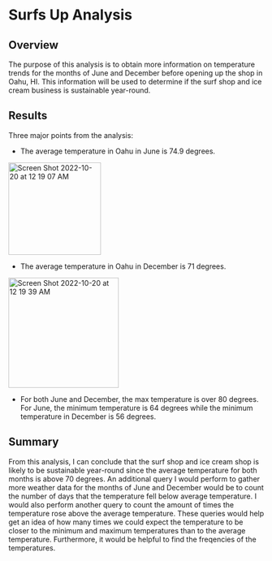 # Surfs Up Analysis

## Overview
The purpose of this analysis is to obtain more information on temperature trends for the months of June and December before opening up the shop in Oahu, HI. This information will be used to determine if the surf shop and ice cream business is sustainable year-round. 

## Results
Three major points from the analysis:
- The average temperature in Oahu in June is 74.9 degrees.
<img width="182" alt="Screen Shot 2022-10-20 at 12 19 07 AM" src="https://user-images.githubusercontent.com/107032720/196873206-8bb05a19-093d-4895-a0b7-9194eabbba9e.png">

- The average temperature in Oahu in December is 71 degrees.
<img width="217" alt="Screen Shot 2022-10-20 at 12 19 39 AM" src="https://user-images.githubusercontent.com/107032720/196873219-08067b46-a081-47cc-95c0-b30de96f5fb6.png">

- For both June and December, the max temperature is over 80 degrees. For June, the minimum temperature is 64 degrees while the minimum temperature in December is 56 degrees. 

## Summary
From this analysis, I can conclude that the surf shop and ice cream shop is likely to be sustainable year-round since the average temperature for both months is above 70 degrees. An additional query I would perform to gather more weather data for the months of June and December would be to count the number of days that the temperature fell below average temperature. I would also perform another query to count the amount of times the temperature rose above the average temperature. These queries would help get an idea of how many times we could expect the temperature to be closer to the minimum and maximum temperatures than to the average temperature. Furthermore, it would be helpful to find the freqencies of the temperatures.
